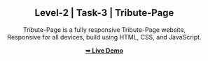 <div align="center">
   
  <br />
  <br />

  <h2 align="center">Level-2 | Task-3 | Tribute-Page</h2>

  Tribute-Page is a fully responsive Tribute-Page website, <br />Responsive for all devices, build using HTML, CSS, and JavaScript.

  <a href="https://mohitpandey0.github.io/Tribute-Page.github.io/"><strong>➥ Live Demo</strong></a>

</div>

